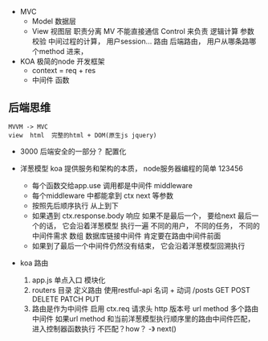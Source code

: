- MVC
    - Model  数据层
    - View  视图层
    职责分离  MV  不能直接通信
    Control  来负责 逻辑计算  参数校验  中间过程的计算， 用户session...
    路由 后端路由， 用户从哪条路哪个method 进来， 
- KOA
    极简的node 开发框架
    - context = req + res
    - 中间件
        函数

## 后端思维
    MVVM -> MVC
    view  html  完整的html + DOM(原生js jquery)
- 3000
    后端安全的一部分？ 
    配置化

- 洋葱模型
    koa 提供服务和架构的本质， node服务器编程的简单
    123456 
    - 每个函数交给app.use 调用都是中间件  middleware
    - 每个middleware 中都能拿到 ctx next 等参数
    - 按照先后顺序执行   从上到下
    - 如果遇到  ctx.response.body 响应
        如果不是最后一个， 要给next
        最后一个的话， 它会沿着洋葱模型  执行一遍 
        不同的用户， 不同的任务， 不同的中间件需求
        数组 数据库链接中间件  肯定要在路由中间件前面
    - 如果到了最后一个中间件仍然没有结束， 它会沿着洋葱模型回溯执行

- koa 路由
    1. app.js  单点入口 模块化
    2. routers  目录 定义路由
        使用restful-api  名词 + 动词
        /posts GET  POST DELETE  PATCH  PUT
    3. 路由是作为中间件 启用
        ctx.req     请求头  http  版本号    url  method
        多个路由中间件
        如果url  method 和当前洋葱模型执行顺序里的路由中间件匹配， 进入控制器函数执行
        不匹配？how？ -》 next()
